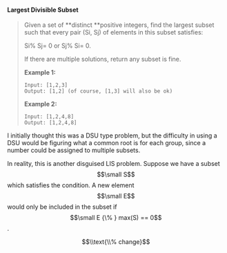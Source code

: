 #### Largest Divisible Subset

> Given a set of **distinct **positive integers, find the largest subset such that every pair \(Si, Sj\) of elements in this subset satisfies:
>
> Si% Sj= 0 or Sj% Si= 0.
>
> If there are multiple solutions, return any subset is fine.
>
> **Example 1:**
>
> ```
> Input: [1,2,3]
> Output: [1,2] (of course, [1,3] will also be ok)
> ```
>
> **Example 2:**
>
> ```
> Input: [1,2,4,8]
> Output: [1,2,4,8]
> ```

I initially thought this was a DSU type problem, but the difficulty in using a DSU would be figuring what a common root is for each group, since a number could be assigned to multiple subsets. 

In reality, this is another disguised LIS problem. Suppose we have a subset $$\small S$$ which satisfies the condition. A new element $$\small E$$ would only be included in the subset if $$\small E {\% } max(S) == 0$$.

$$\\text{\\% change}$$

